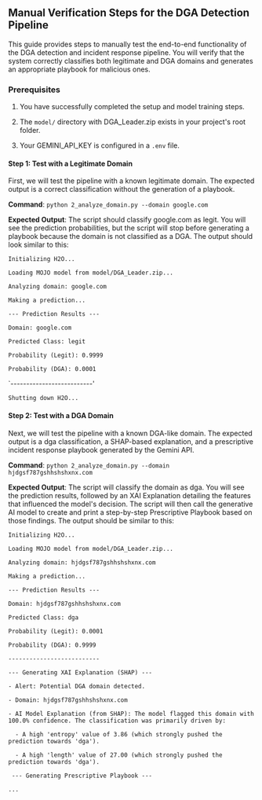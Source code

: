## Manual Verification Steps for the DGA Detection Pipeline
This guide provides steps to manually test the end-to-end functionality of the DGA detection and incident response pipeline. You will verify that the system correctly classifies both legitimate and DGA domains and generates an appropriate playbook for malicious ones.

### Prerequisites

1. You have successfully completed the setup and model training steps.

2. The `model/` directory with DGA_Leader.zip exists in your project's root folder.

3. Your GEMINI_API_KEY is configured in a `.env` file.

#### Step 1: Test with a Legitimate Domain

First, we will test the pipeline with a known legitimate domain. The expected output is a correct classification without the generation of a playbook.

**Command**:
`python 2_analyze_domain.py --domain google.com`

**Expected Output**:
The script should classify google.com as legit. You will see the prediction probabilities, but the script will stop before generating a playbook because the domain is not classified as a DGA. The output should look similar to this:

`Initializing H2O...`

`Loading MOJO model from model/DGA_Leader.zip...`

`Analyzing domain: google.com`

`Making a prediction...`

`--- Prediction Results ---`

`Domain: google.com`

`Predicted Class: legit`

`Probability (Legit): 0.9999`

`Probability (DGA): 0.0001`

`--------------------------'

`Shutting down H2O...`

#### Step 2: Test with a DGA Domain

Next, we will test the pipeline with a known DGA-like domain. The expected output is a dga classification, a SHAP-based explanation, and a prescriptive incident response playbook generated by the Gemini API.

**Command**:
`python 2_analyze_domain.py --domain hjdgsf787gshhshshxnx.com`

**Expected Output**:
The script will classify the domain as dga. You will see the prediction results, followed by an XAI Explanation detailing the features that influenced the model's decision. The script will then call the generative AI model to create and print a step-by-step Prescriptive Playbook based on those findings. The output should be similar to this:

`Initializing H2O...`

`Loading MOJO model from model/DGA_Leader.zip...`

`Analyzing domain: hjdgsf787gshhshshxnx.com`

`Making a prediction...`

`--- Prediction Results ---`

`Domain: hjdgsf787gshhshshxnx.com`

`Predicted Class: dga`

`Probability (Legit): 0.0001`

`Probability (DGA): 0.9999`

`--------------------------`

`--- Generating XAI Explanation (SHAP) ---`

`- Alert: Potential DGA domain detected.`

`- Domain: hjdgsf787gshhshshxnx.com`

`- AI Model Explanation (from SHAP): The model flagged this domain with 100.0% confidence. The classification was primarily driven by:`

`  - A high 'entropy' value of 3.86 (which strongly pushed the prediction towards 'dga').`

`  - A high 'length' value of 27.00 (which strongly pushed the prediction towards 'dga').`

` --- Generating Prescriptive Playbook ---`

`...`